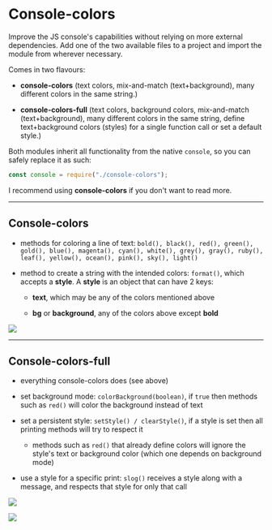 # Console-colors

Improve the JS console's capabilities without relying on more external dependencies. Add one of the two available files to a project and import the module from wherever necessary.

Comes in two flavours:

- **console-colors** (text colors, mix-and-match (text+background), many different colors in the same string.)

- **console-colors-full** (text colors, background colors, mix-and-match (text+background), many different colors in the same string, define text+background colors (styles) for a single function call or set a default style.)

Both modules inherit all functionality from the native ```console```, so you can safely replace it as such:

```js 
const console = require("./console-colors");
```

I recommend using **console-colors** if you don't want to read more.

-----

## Console-colors

  - methods for coloring a line of text: ```bold(), black(), red(), green(), gold(), blue(), magenta(), cyan(), white(), grey(), gray(), ruby(), leaf(), yellow(), ocean(), pink(), sky(), light()```
  
  - method to create a string with the intended colors: ```format()```, which accepts a **style**. A **style** is an object that can have 2 keys:
  
      - **text**, which may be any of the colors mentioned above
      
      - **bg** or **background**, any of the colors above except **bold**
  
![](https://i.imgur.com/fineExl.png)

-----

## Console-colors-full

  - everything console-colors does (see above)
  
  - set background mode: ```colorBackground(boolean)```, if ```true``` then methods such as ```red()``` will color the background instead of text
  
  - set a persistent style: ```setStyle() / clearStyle()```, if a style is set then all printing methods will try to respect it
  
       - methods such as ```red()``` that already define colors will ignore the style's text or background color (which one depends on background mode)
       
  - use a style for a specific print: ```slog()``` receives a style along with a message, and respects that style for only that call
  
![](https://i.imgur.com/wA9YnWN.png)

![](https://i.imgur.com/Mk43ba8.png)
